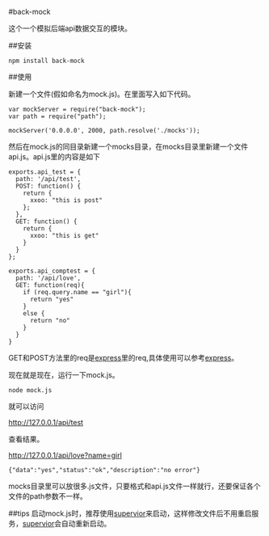#back-mock

这个一个模拟后端api数据交互的模块。

##安装

```
npm install back-mock
```


##使用

新建一个文件(假如命名为mock.js)。在里面写入如下代码。


```
var mockServer = require("back-mock");
var path = require("path");

mockServer('0.0.0.0', 2000, path.resolve('./mocks'));
```

然后在mock.js的同目录新建一个mocks目录，在mocks目录里新建一个文件api.js。api.js里的内容是如下

```
exports.api_test = {
  path: '/api/test',
  POST: function() {
    return {
      xxoo: "this is post"
    };
  },
  GET: function() {
    return {
      xxoo: "this is get"
    }
  }
};

exports.api_comptest = {
  path: '/api/love',
  GET: function(req){
    if (req.query.name == "girl"){
      return "yes"
    }
    else {
      return "no"
    }
  }
}
```

GET和POST方法里的req是[express](expressjs.com)里的req,具体使用可以参考[express](expressjs.com)。

现在就是现在，运行一下mock.js。

```
node mock.js
```

就可以访问

http://127.0.0.1/api/test

查看结果。

http://127.0.0.1/api/love?name=girl

```
{"data":"yes","status":"ok","description":"no error"}
```

mocks目录里可以放很多.js文件，只要格式和api.js文件一样就行，还要保证各个文件的path参数不一样。

##tips
启动mock.js时，推荐使用[supervior](https://www.npmjs.com/package/supervisor)来启动，这样修改文件后不用重启服务，[supervior](https://www.npmjs.com/package/supervisor)会自动重新启动。

